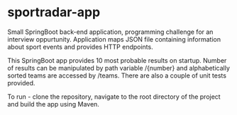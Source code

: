 # sportradar-app

Small SpringBoot back-end application, programming challenge for an interview oppurtunity.
Application maps JSON file containing information about sport events and provides HTTP endpoints.

This SpringBoot app provides 10 most probable results on startup. Number of results can be manipulated by path variable /{number} and alphabetically sorted teams are accessed by /teams.
There are also a couple of unit tests provided.

To run - clone the repository, navigate to the root directory of the project and build the app using Maven.
